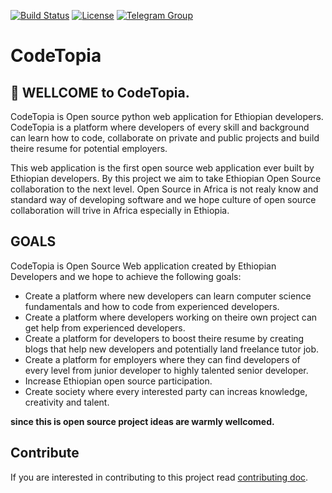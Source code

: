[![Build Status](https://travis-ci.com/endalk200/CodeTopia.svg?branch=master)](https://travis-ci.com/endalk200/CodeTopia) [![License](https://img.shields.io/badge/License-Apache%202.0-blue.svg)](https://opensource.org/licenses/Apache-2.0) [![Telegram Group](https://img.shields.io/badge/Telegram-Group-blue.svg)](https://telegram.me/CodeTopia)

# CodeTopia


## :vulcan_salute: WELLCOME to CodeTopia.

CodeTopia is Open source python web application for Ethiopian developers. CodeTopia is a platform where developers of every skill and background can learn how to code, collaborate on private and public projects and build theire resume for potential employers.

This web application is the first open source web application ever built by Ethiopian developers. By this project we aim to take Ethiopian Open Source collaboration to the next level. Open Source in Africa is not realy know and standard way of developing software and we hope culture of open source collaboration will trive in Africa especially in Ethiopia.

## GOALS

CodeTopia is Open Source Web application created by Ethiopian Developers and we hope to achieve the following goals:

* Create a platform where new developers can learn computer science fundamentals and how to code from experienced developers.
* Create a platform where developers working on theire own project can get help from experienced developers.
* Create a platform for developers to boost theire resume by creating blogs that help new developers and potentially land freelance tutor job.
* Create a platform for employers where they can find developers of every level from junior developer to highly talented senior developer.
* Increase Ethiopian open source participation.
* Create society where every interested party can increas knowledge, creativity and talent.

**since this is open source project ideas are warmly wellcomed.**

## Contribute

If you are interested in contributing to this project read [contributing doc](https://github.com/endalk200/CodeTopia/blob/master/docs/CONTRIBUTING.md).
